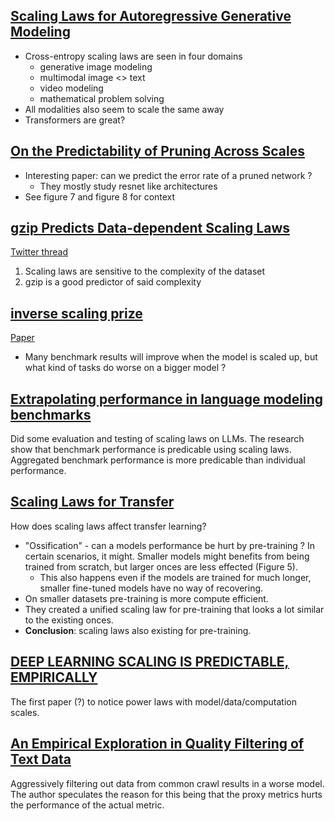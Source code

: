 ## [Scaling Laws for Autoregressive Generative Modeling](https://arxiv.org/pdf/2010.14701)
- Cross-entropy scaling laws are seen in four domains
  - generative image modeling
  - multimodal image <> text
  - video modeling
  - mathematical problem solving
- All modalities also seem to scale the same away
- Transformers are great?

## [On the Predictability of Pruning Across Scales](https://arxiv.org/pdf/2006.10621)
- Interesting paper: can we predict the error rate of a pruned network ? 
  - They mostly study resnet like architectures
- See figure 7 and figure 8 for context

## [gzip Predicts Data-dependent Scaling Laws](https://arxiv.org/pdf/2405.16684)
[Twitter thread](https://x.com/khoomeik/status/1795477359933706272)

1. Scaling laws are sensitive to the complexity of the dataset
2. gzip is a good predictor of said complexity

## [inverse scaling prize](https://github.com/inverse-scaling/prize)
[Paper](https://arxiv.org/pdf/2306.09479)

- Many benchmark results will improve when the model is scaled up, but what kind of tasks do worse on a bigger model ? 

## [Extrapolating performance in language modeling benchmarks](https://epochai.org/files/llm-benchmark-extrapolation.pdf)
Did some evaluation and testing of scaling laws on LLMs. The research show that benchmark performance is predicable using scaling laws. 
Aggregated benchmark performance is more predicable than individual performance.

## [Scaling Laws for Transfer](https://arxiv.org/pdf/2102.01293)
How does scaling laws affect transfer learning? 
- "Ossification" - can a models performance be hurt by pre-training ? In certain scenarios, it might. Smaller models might benefits from being trained from scratch, but larger onces are less effected (Figure 5).
  - This also happens even if the models are trained for much longer, smaller fine-tuned models have no way of recovering.
- On smaller datasets pre-training is more compute efficient.
- They created a unified scaling law for pre-training that looks a lot similar to the existing onces.
- **Conclusion**: scaling laws also existing for pre-training.

## [DEEP LEARNING SCALING IS PREDICTABLE, EMPIRICALLY](https://arxiv.org/pdf/1712.00409)
The first paper (?) to notice power laws with model/data/computation scales.

## [An Empirical Exploration in Quality Filtering of Text Data](https://arxiv.org/pdf/2109.00698)
Aggressively filtering out data from common crawl results in a worse model. The author speculates the reason for this being that the proxy metrics hurts the performance of the actual metric.
